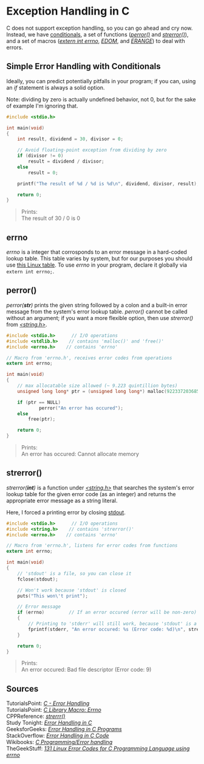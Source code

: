 # Exception Handling in C
C does not support exception handling, so you can go ahead and cry now. Instead, we have [conditionals](https://github.com/EthanC2/Notes-and-Writeups/blob/main/C/Control%20Flow/Conditionals.md), a set of functions ([_perror()_](https://www.tutorialspoint.com/c_standard_library/c_function_perror.htm) and [_strerror()_](https://www.tutorialspoint.com/c_standard_library/c_function_strerror.htm)), and a set of macros 
([_extern int errno_](https://www.tutorialspoint.com/c_standard_library/c_macro_errno.htm), [_EDOM_](https://www.tutorialspoint.com/c_standard_library/c_macro_edom.htm),
and [_ERANGE_](https://www.tutorialspoint.com/c_standard_library/c_macro_erange.htm))
to deal with errors.

## Simple Error Handling with Conditionals
Ideally, you can predict potentially pitfalls in your program; if you can, using an _if_ statement is always a solid option.

Note: dividing by zero is actually undefined behavior, not 0, but for the sake of example I'm ignoring that.
```C
#include <stdio.h>

int main(void)
{
    int result, dividend = 30, divisor = 0;

    // Avoid floating-point exception from dividing by zero
    if (divisor != 0)
        result = dividend / divisor;
    else
        result = 0;

    printf("The result of %d / %d is %d\n", dividend, divisor, result);

    return 0;
}
```
> Prints: <br />
> The result of 30 / 0 is 0

## errno
_errno_ is a integer that corrosponds to an error message in a  hard-coded lookup table. This table varies by system, but for our purposes you should use [this Linux table](https://www.thegeekstuff.com/2010/10/linux-error-codes/). To use _errno_ in your program, declare it globally via `extern int errno;`.

## perror()
_perror(**_str_**)_ prints the given string followed by a colon and a built-in error message from the system's error lookup table. _perror()_ cannot be called 
without an argument; if you want a more flexible option, then use _strerror()_ from [_\<string.h\>_](https://www.tutorialspoint.com/c_standard_library/string_h.htm).

```C
#include <stdio.h>      // I/O operations
#include <stdlib.h>    // contains 'malloc()' and 'free()'
#include <errno.h>    // contains 'errno'

// Macro from 'errno.h', receives error codes from operations
extern int errno;

int main(void)
{
    // max allocatable size allowed (~ 9.223 quintillion bytes)
    unsigned long long* ptr = (unsigned long long*) malloc(9223372036854775807);  

    if (ptr == NULL)  
            perror("An error has occured");
    else
        free(ptr);

    return 0;
}
```
> Prints: <br />
> An error has occured: Cannot allocate memory

## strerror()
_strerror(**_int_**)_ is a function under [_\<string.h\>_](https://www.tutorialspoint.com/c_standard_library/string_h.htm) that searches the system's error lookup table for
the given error code (as an integer) and returns the appropriate error message as a string literal. <br />

Here, I forced a printing error by closing [stdout](https://stackoverflow.com/questions/16430108/what-does-it-mean-to-write-to-stdout-in-c).
```C
#include <stdio.h>      // I/O operations
#include <string.h>    // contains 'strerror()'
#include <errno.h>    // contains 'errno'

// Macro from 'errno.h', listens for error codes from functions
extern int errno;

int main(void)
{
    // 'stdout' is a file, so you can close it
    fclose(stdout);

    // Won't work because 'stdout' is closed
    puts("This won\'t print");

    // Error message
    if (errno)         // If an error occured (error will be non-zero)
    {
        // Printing to 'stderr' will still work, because 'stdout' is a separate FILE* stream
        fprintf(stderr, "An error occured: %s (Error code: %d)\n", strerror(errno), errno);
    }

    return 0;
}
```
> Prints: <br />
> An error occured: Bad file descriptor (Error code: 9)

## Sources
TutorialsPoint: [_C - Error Handling_](https://www.tutorialspoint.com/cprogramming/c_error_handling.htm) <br />
TutorialsPoint: [_C Library Macro: Errno_](https://www.tutorialspoint.com/c_standard_library/c_macro_errno.htm) <br />
CPPReference: [_strerrr()_](https://en.cppreference.com/w/cpp/string/byte/strerror) <br />
Study Tonight: [_Error Handling in C_](https://www.studytonight.com/c/error-handling-in-c.php) <br />
GeeksforGeeks: [_Error Handling in C Programs_](https://www.geeksforgeeks.org/error-handling-c-programs/) <br />
StackOverflow: [_Error Handling in C Code_](https://stackoverflow.com/questions/385975/error-handling-in-c-code) <br />
Wikibooks: [_C Programming/Error handling_](https://en.wikibooks.org/wiki/C_Programming/Error_handling) <br />
TheGeekStuff: [_131 Linux Error Codes for C Programming Language using errno_](https://www.thegeekstuff.com/2010/10/linux-error-codes/) <br />
